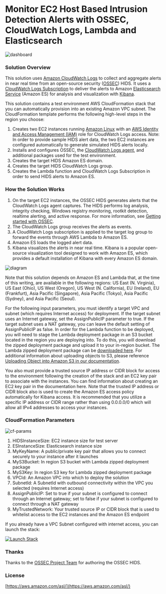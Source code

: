 # Monitor EC2 Host Based Intrusion Detection Alerts with OSSEC, CloudWatch Logs, Lambda and Elasticsearch

![dashboard](https://github.com/awslabs/hids-cloudwatchlogs-elasticsearch-template/blob/master/images/hids-dashboard.png)

### Solution Overview
This solution uses [Amazon CloudWatch Logs](http://docs.aws.amazon.com/AmazonCloudWatch/latest/logs/WhatIsCloudWatchLogs.html) to collect and aggregate alerts in near real time from an open-source security ([OSSEC](http://ossec.github.io/)) HIDS. It uses a [CloudWatch Logs Subscription](http://docs.aws.amazon.com/AmazonCloudWatch/latest/logs/Subscriptions.html) to deliver the alerts to Amazon [Elasticsearch Service](https://aws.amazon.com/elasticsearch-service/) (Amazon ES) for analysis and visualization with [Kibana](https://en.wikipedia.org/wiki/Kibana).

This solution contains a test environment AWS CloudFormation stack that you can automatically provision into an existing Amazon VPC subnet. The CloudFormation template performs the following high-level steps in the region you choose:

1.	Creates two EC2 instances running [Amazon Linux](https://aws.amazon.com/amazon-linux-ami/) with an [AWS Identity and Access Management (IAM)](http://docs.aws.amazon.com/AWSEC2/latest/UserGuide/iam-roles-for-amazon-ec2.html) role for CloudWatch Logs access. Note: In order to provide sample HIDS alert data, the two EC2 instances are configured automatically to generate simulated HIDS alerts locally.
2.	Installs and configures OSSEC, the [CloudWatch Logs agent](http://docs.aws.amazon.com/AmazonCloudWatch/latest/logs/QuickStartEC2Instance.html), and additional packages used for the test environment.
3.	Creates the target HIDS Amazon ES domain.
4.	Creates the target HIDS CloudWatch Logs group.
5.	Creates the Lambda function and CloudWatch Logs Subscription in order to send HIDS alerts to Amazon ES.

### How the Solution Works
1.	On the target EC2 instances, the OSSEC HIDS generates alerts that the CloudWatch Logs agent captures. The HIDS performs log analysis, integrity checking, Windows registry monitoring, rootkit detection, realtime alerting, and active response. For more information, see [Getting started with OSSEC](http://ossec.github.io/docs/manual/non-technical-overview.html).
2.	The CloudWatch Logs group receives the alerts as events.
3.	A CloudWatch Logs subscription is applied to the target log group to forward the events through AWS Lambda to Amazon ES.
4.	Amazon ES loads the logged alert data.
5.	Kibana visualizes the alerts in near real time. Kibana is a popular open-source visualization tool designed to work with Amazon ES, which provides a default installation of Kibana with every Amazon ES domain.

![diagram](https://github.com/awslabs/hids-cloudwatchlogs-elasticsearch-template/blob/master/images/hids-cwl-es.png)

Note that this solution depends on Amazon ES and Lambda that, at the time of this writing, are available in the following regions: US East (N. Virginia), US East (Ohio), US West (Oregon), US West (N. California), EU (Ireland), EU (Frankfurt), Asia Pacific (Singapore), Asia Pacific (Tokyo), Asia Pacific (Sydney), and Asia Pacific (Seoul).

For the following input parameters, you must identify a target VPC and subnet (which requires Internet access) for deployment. If the target subnet uses an Internet gateway, set the AssignPublicIP parameter to true. If the target subnet uses a NAT gateway, you can leave the default setting of AssignPublicIP as false.
In order for the Lambda function to be deployed, you will need to stage the Lambda deployment package in an S3 bucket located in the region you are deploying into. To do this, you will download the zipped deployment package and upload it to your in-region bucket. The Lambda zipped deployment package can be [downloaded here](https://github.com/awslabs/hids-cloudwatchlogs-elasticsearch-template/raw/master/lambda-consumer/deployment-package/hids-lambda-consumer.zip). For additional information about uploading objects to S3, please reference [Uploading Object into Amazon S3 in our documentation](http://docs.aws.amazon.com/AmazonS3/latest/UG/UploadingObjectsintoAmazonS3.html).

You also must provide a trusted source IP address or CIDR block for access to the environment following the creation of the stack and an EC2 key pair to associate with the instances. You can find information about creating an EC2 key pair in the documentation here. Note that the trusted IP address or CIDR block also is used to create the Amazon ES access policy automatically for Kibana access. It is recommended that you utilize a specific IP address or CIDR range rather than using 0.0.0.0/0 which will allow all IPv4 addresses to access your instances.

### CloudFormation Parameters
![cf-params](https://github.com/awslabs/hids-cloudwatchlogs-elasticsearch-template/blob/master/images/cf-params.png)

1.	HIDSInstanceSize:
EC2 instance size for test server
2.	ESInstanceSize:
Elasticsearch instance size
3.	MyKeyName:
A public/private key pair that allows you to connect securely to your instance after it launches
4.  MyS3Bucket:
In region S3 bucket with Lambda zipped deployment package
5.	MyS3Key:
In region S3 key for Lambda zipped deployment package
6.	VPCId:
An Amazon VPC into which to deploy the solution
7.	SubnetId:
A SubnetId with outbound connectivity within the VPC you selected (requires Internet access)
8.	AssignPublicIP:
Set to true if your subnet is configured to connect through an Internet gateway; set to false if your subnet is configured to connect through a NAT gateway
9.	MyTrustedNetwork:
Your trusted source IP or CIDR block that is used to whitelist access to the EC2 instances and the Amazon ES endpoint


If you already have a VPC Subnet configured with internet access, you can launch the stack:

[launch-stack]:https://console.aws.amazon.com/cloudformation/home?#/stacks/new?stackName=HIDS-Alerts-ES-Test-Stack&templateURL=https://s3.amazonaws.com/awsiammedia/public/sample/HIDSAlerts/hids-cwl-es.template

[![Launch Stack](https://github.com/awslabs/hids-cloudwatchlogs-elasticsearch-template/blob/master/images/launch-stack.png)][launch-stack]

### Thanks
Thanks to the [OSSEC Project Team](http://ossec.github.io/about.html#ossec-team) for authoring the OSSEC HIDS.

### License
[https://aws.amazon.com/asl/](https://aws.amazon.com/asl/)
